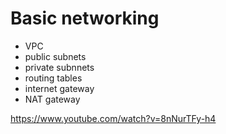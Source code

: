 # Basic networking

- VPC
- public subnets
- private subnnets
- routing tables
- internet gateway
- NAT gateway

https://www.youtube.com/watch?v=8nNurTFy-h4
